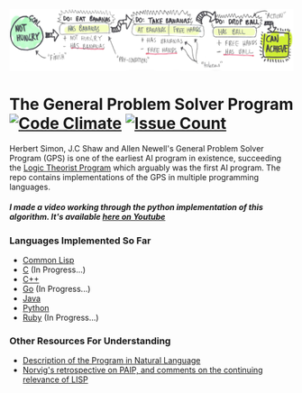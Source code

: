<p align="center">
  <img src="/images/gps_diagram.jpg"/>
</p>

# The General Problem Solver Program [![Code Climate](https://codeclimate.com/github/thundergolfer/the-general-problem-solver/badges/gpa.svg)](https://codeclimate.com/github/thundergolfer/the-general-problem-solver) [![Issue Count](https://codeclimate.com/github/thundergolfer/the-general-problem-solver/badges/issue_count.svg)](https://codeclimate.com/github/thundergolfer/the-general-problem-solver)

Herbert Simon, J.C Shaw and Allen Newell's General Problem Solver Program (GPS) is one of the earliest AI program in existence, succeeding the [Logic Theorist Program](https://en.wikipedia.org/wiki/Logic_Theorist) which arguably was the first AI program. The repo contains implementations of the GPS in multiple programming languages.

##### *I made a video working through the python implementation of this algorithm. It's available [here on Youtube](https://www.youtube.com/watch?v=odLCF4v-yeM)*

### Languages Implemented So Far

* [Common Lisp](/general_problem_solver.lisp)
* [C](/general_problem_solver_C/) (In Progress...)  
* [C++](/gps_cpp/)
* [Go](/gps_golang/) (In Progress...)
* [Java](/general_problem_solver.java)
* [Python](gps_python/general_problem_solver.py)
* [Ruby](gps_ruby/general_problem_solver.rb) (In Progress...)

### Other Resources For Understanding

* [Description of the Program in Natural Language](/natlang_GPS_description.txt)
* [Norvig's retrospective on PAIP, and comments on the continuing relevance of LISP](http://norvig.com/Lisp-retro.html)
